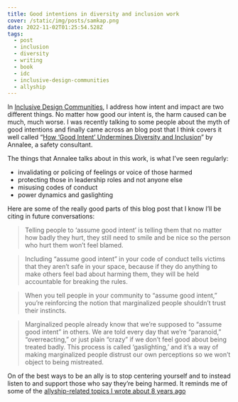 ```yaml
---
title: Good intentions in diversity and inclusion work
cover: /static/img/posts/samkap.png
date: 2022-11-02T01:25:54.528Z
tags:
  - post
  - inclusion
  - diversity
  - writing
  - book
  - idc
  - inclusive-design-communities
  - allyship
---
```

I﻿n [Inclusive Design Communities](https://abookapart.com/products/inclusive-design-communities), I address how intent and impact are two different things. No matter how good our intent is, the harm caused can be much, much worse. I was recently talking to some people about the myth of good intentions and finally came across an blog post that I think covers it well called “[How ‘Good Intent’ Undermines Diversity and Inclusion](https://thebias.com/2017/09/26/how-good-intent-undermines-diversity-and-inclusion/)” by Annalee, a safety consultant. 

T﻿he things that Annalee talks about in this work, is what I’ve seen regularly:

* invalidating or policing of feelings or voice of those harmed
* p﻿rotecting those in leadership roles and not anyone else
* m﻿isusing codes of conduct
* p﻿ower dynamics and gaslighting

H﻿ere are some of the really good parts of this blog post that I know I’ll be citing in future conversations:

> Telling people to ‘assume good intent’ is telling them that no matter how badly they hurt, they still need to smile and be nice so the person who hurt them won’t feel blamed.



> Including “assume good intent” in your code of conduct tells victims that they aren’t safe in your space, because if they do anything to make others feel bad about harming them, they will be held accountable for breaking the rules.



> When you tell people in your community to “assume good intent,” you’re reinforcing the notion that marginalized people shouldn’t trust their instincts.



> Marginalized people already know that we’re supposed to “assume good intent” in others. We are told every day that we’re “paranoid,” “overreacting,” or just plain “crazy” if we don’t feel good about being treated badly. This process is called ‘gaslighting,’ and it’s a way of making marginalized people distrust our own perceptions so we won’t object to being mistreated.



O﻿n of the best ways to be an ally is to stop centering yourself and to instead listen to and support those who say they’re being harmed. It reminds me of some of the [allyship-related topics I wrote about 8 years ago](https://samkapila.com/2014/12/10/five-tips-on-how-to-be-an-ally-video/)